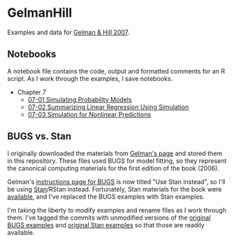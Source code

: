 # GelmanHill

Examples and data for [Gelman &amp; Hill 2007][book-link].

## Notebooks

A notebook file contains the code, output and formatted comments for an R
script. As I work through the examples, I save notebooks.

- Chapter 7
  - [07-01 Simulating Probability Models](examples/Ch07/07-01_SimulationOfProbabilityModels.md)
  - [07-02 Summarizing Linear Regression Using Simulation](examples/Ch07/07-02_SummarizingLinearRegressionUsingSimulation.md)
  - [07-03 Simulation for Nonlinear Predictions](examples/Ch07/07-03_SimulationForNonLinearPredictions.md)


## BUGS vs. Stan

I originally downloaded the materials from [Gelman's page][arm-page] and 
stored them in this repository. These files used BUGS for model fitting, 
so they represent the canonical computing materials for the first 
edition of the book (2006). 

Gelman's [instructions page for BUGS][bugsR] is now titled "Use Stan 
instead", so I'll be using [Stan](http://mc-stan.org/)/RStan instead. 
Fortunately, Stan materials for the book were 
[available][examples-commit], and I've replaced the BUGS examples with 
Stan examples. 

I'm taking the liberty to modify examples and rename files as I work 
through them. I've tagged the commits with unmodified versions of the 
[original BUGS examples][pure-bugs] and [original Stan 
examples][pure-stan] so that those are readily available. 


[book-link]: http://amzn.to/1Mjudi0
[arm-page]: http://www.stat.columbia.edu/~gelman/arm/software/
[bugsR]: http://www.stat.columbia.edu/~gelman/bugsR/
[examples-commit]: https://github.com/stan-dev/example-models/tree/57f9cbcb0d6355e663679f1088adb21261da73bf
[pure-bugs]: https://github.com/tjmahr/GelmanHill/releases/tag/v0.0.1
[pure-stan]:https://github.com/tjmahr/GelmanHill/releases/tag/v.0.1.0
